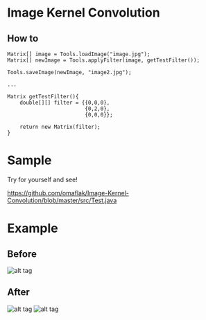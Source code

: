 # Image Kernel Convolution

## How to

    Matrix[] image = Tools.loadImage("image.jpg");
    Matrix[] newImage = Tools.applyFilter(image, getTestFilter());

    Tools.saveImage(newImage, "image2.jpg");
    
    ...
    
    Matrix getTestFilter(){
        double[][] filter = {{0,0,0},
                             {0,2,0},
                             {0,0,0}};

        return new Matrix(filter);
    }
    
# Sample

Try for yourself and see!

https://github.com/omaflak/Image-Kernel-Convolution/blob/master/src/Test.java

# Example

## Before
![alt tag](https://github.com/omaflak/Image-Kernel-Convolution/blob/master/image.jpg?raw=true)
## After
![alt tag](https://github.com/omaflak/Image-Kernel-Convolution/blob/master/image2.jpg?raw=true)
![alt tag](https://github.com/omaflak/Image-Kernel-Convolution/blob/master/image3.jpg?raw=true)
